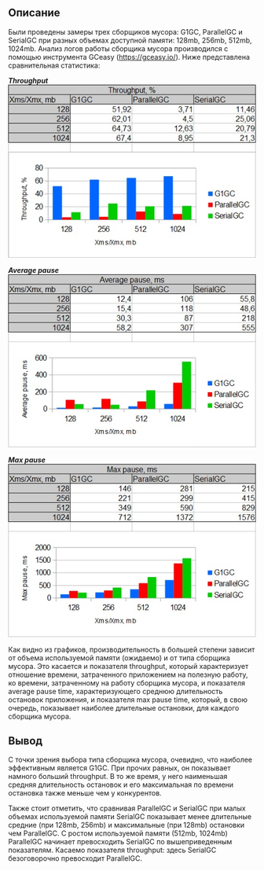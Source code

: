 ## Описание
Были проведены замеры трех сборщиков мусора: G1GC,  ParallelGC и SerialGC при разных объемах доступной памяти: 128mb, 256mb, 512mb, 1024mb. Анализ логов работы сборщика мусора производился с помощью инструмента GCeasy (https://gceasy.io/). Ниже представлена сравнительная статистика:

***Throughput***  
![](Throughput.jpg)

***Average pause***  
![](Average%20pause.jpg)

***Max pause***  
![](Max%20pause.jpg)

Как видно из графиков, производительность в большей степени зависит от объема используемой памяти (ожидаемо) и от типа сборщика мусора. Это касается и показателя throughput, который характеризует отношение времени, затраченного приложением на полезную работу, ко времени, затраченному на работу сборщика мусора, и показателя average pause time, характеризующего среднюю длительность остановок приложения, и показателя max pause time, который, в свою очередь, показывает наиболее длительные остановки, для каждого сборщика мусора.

## Вывод
С точки зрения выбора типа сборщика мусора, очевидно, что наиболее эффективным является G1GC. При прочих равных, он показывает намного больший throughput. В то же время, у него наименьшая средняя длительность остановок и его максимальная по времени остановка также меньше чем у конкурентов.

Также стоит отметить, что сравнивая ParallelGC и SerialGC при малых объемах используемой памяти SerialGC показывает менее длительные средние (при 128mb, 256mb) и максимальные  (при 128mb) остановки чем ParallelGC. С ростом используемой памяти (512mb, 1024mb) ParallelGC начинает превосходить SerialGC по вышеприведенным показателям. Касаемо показателя throughput: здесь SerialGC безоговорочно превосходит ParallelGC.
